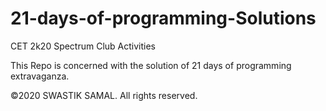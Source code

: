 # 21-days-of-programming-Solutions
CET 2k20 Spectrum Club Activities

This Repo is concerned with the solution of 21 days of programming extravaganza.

















©2020 SWASTIK SAMAL. All rights reserved.
